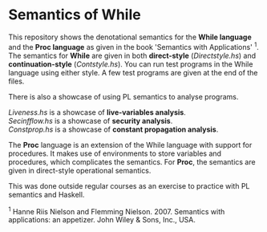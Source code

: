 # Semantics of While

This repository shows the denotational semantics for the **While language** and the **Proc language** as given in the book 'Semantics with Applications' <sup>1</sup>. 
The semantics for **While** are given in both **direct-style** (*Directstyle.hs*) and **continuation-style** (*Contstyle.hs*).
You can run test programs in the While language using either style. A few test programs are given at the end of the files.

There is also a showcase of using PL semantics to analyse programs.

*Liveness.hs* is a showcase of **live-variables analysis**.\
*Secinfflow.hs* is a showcase of **security analysis**.\
*Constprop.hs* is a showcase of **constant propagation analysis**.

The **Proc** language is an extension of the While language with support for procedures.
It makes use of environments to store variables and procedures, which complicates the semantics.
For **Proc**, the semantics are given in direct-style operational semantics.

This was done outside regular courses as an exercise to practice with PL semantics and Haskell.



<sup>1</sup> Hanne Riis Nielson and Flemming Nielson. 2007. Semantics with applications: an appetizer. John Wiley & Sons, Inc., USA.